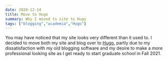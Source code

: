 ```yaml
---
date: 2020-12-14
title: Move to Hugo
summary: Why I moved to site to Hugo
tags: ["blogging","academia","Hugo"]
---
```


You may have noticed that my site looks very different than it used to. I decided to move both my site and blog over to [Hugo](https://gohugo.io/), partly due to my dissatisfaction with my old blogging software and my desire to make a more
professional looking site as I get ready to start graduate school in Fall 2021.